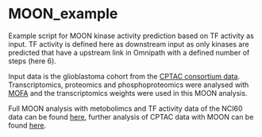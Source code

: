 # MOON_example

Example script for MOON kinase activity prediction based on TF activity as input. TF activity is defined here as downstream input as only kinases are predicted that have a upstream link in Omnipath with a defined number of steps (here 6).

Input data is the glioblastoma cohort from the [CPTAC consortium data](https://github.com/PayneLab/cptac). Transcriptomics, proteomics and phosphoproteomics were analysed with [MOFA](https://biofam.github.io/MOFA2/) and the transcriptomics weights were used in this MOON analysis.

Full MOON analysis with metobolimcs and TF activity data of the NCI60 data can be found [here](https://github.com/saezlab/NCI60_cosmos), further analysis of CPTAC data with MOON can be found [here](https://github.com/AnneClaireK/MOON_cptac/tree/master).
